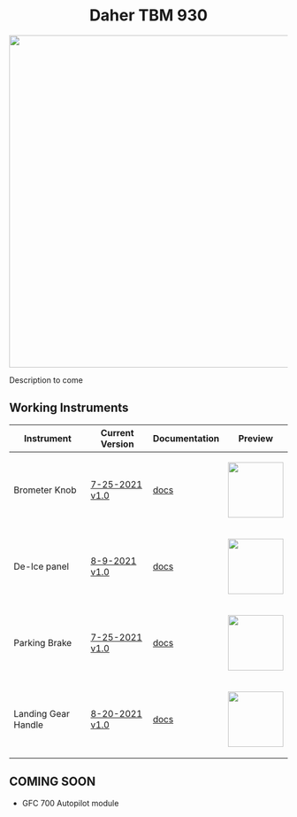 <!-- PROJECT LOGO -->
<p align="center">
  <h1 align="center">Daher TBM 930</h1>
</p>
<p align="center"><img src="https://user-images.githubusercontent.com/75218511/133437825-439d90a5-4129-45f0-a48d-a30ea18aefad.png" width="600"/></p>
<p>Description to come</p>

<!-- TABLE OF CONTENTS 
<details open="open">
  <summary><h2 style="display: inline-block">Table of Contents</h2></summary>
  <ol>
    <li>
      <a href="#about-the-project">About The Project</a>
      <ul>
        <li><a href="#built-with">Built With</a></li>
      </ul>
    </li>
    <li>
      <a href="#getting-started">Getting Started</a>
      <ul>
        <li><a href="#prerequisites">Prerequisites</a></li>
        <li><a href="#installation">Installation</a></li>
      </ul>
    </li>
    <li><a href="#usage">Usage</a></li>
    <li><a href="#roadmap">Roadmap</a></li>
    <li><a href="#contributing">Contributing</a></li>

  </ol>
</details>

-->

<!-- ABOUT THE PROJECT -->
## Working Instruments

Instrument | Current Version | Documentation | Preview
-------------|-----------------|--------------|--------------
Brometer Knob | [7-25-2021 v1.0](https://github.com/Simstrumentation/Air-Manager/blob/main/Instruments/TBM_930/TBM_930-Barometer%20Knob/TBM_930-Barometer%20Knob.siff) | [docs](https://github.com/Simstrumentation/Air-Manager/tree/main/Instruments/TBM_930/TBM_930-Barometer%20Knob) | <p align="center"><img src="https://github.com/Simstrumentation/Air-Manager/blob/main/Instruments/TBM_930/TBM_930-Barometer%20Knob/7b7c19b8-772e-4bd5-24f7-0792cf55150f/preview.png" width="100"> </p>
De-Ice panel | [8-9-2021 v1.0](https://github.com/Simstrumentation/Air-Manager/blob/main/Instruments/TBM_930/TBM_930-De-Ice%20Panel/TBM_930-De-Ice%20Panel.siff) | [docs](https://github.com/Simstrumentation/Air-Manager/tree/main/Instruments/TBM_930/TBM_930-De-Ice%20Panel) | <p align="center"><img src="https://github.com/Simstrumentation/Air-Manager/blob/main/Instruments/TBM_930/TBM_930-De-Ice%20Panel/21c78e0e-caad-4c7b-8a44-490313af2594/preview.PNG" width="100"> </p>
Parking Brake | [7-25-2021 v1.0](https://github.com/Simstrumentation/Air-Manager/blob/main/Instruments/TBM_930/TBM_930-Parking%20Brake/TBM_930-Parking%20Brake.siff) | [docs](https://github.com/Simstrumentation/Air-Manager/tree/main/Instruments/TBM_930/TBM_930-Parking%20Brake) | <p align="center"><img src="https://github.com/Simstrumentation/Air-Manager/blob/main/Instruments/TBM_930/TBM_930-Parking%20Brake/2cdc7dac-3f7a-47dd-3148-3e351529b1d0/preview.png" width="100"> </p>
Landing Gear Handle | [8-20-2021 v1.0](https://github.com/Simstrumentation/Air-Manager/blob/main/Instruments/TBM_930/TBM_930-Landing%20Gear%20Handle/TBM_930-Landing%20Gear%20Handle.siff) | [docs](https://github.com/Simstrumentation/Air-Manager/tree/main/Instruments/TBM_930/TBM_930-Landing%20Gear%20Handle) | <p align="center"><img src="https://github.com/Simstrumentation/Air-Manager/blob/main/Instruments/TBM_930/TBM_930-Landing%20Gear%20Handle/4a5f15de-8521-4536-b49b-9d5508144a45/preview.png" width="100"> </p>

## COMING SOON
- GFC 700 Autopilot module










